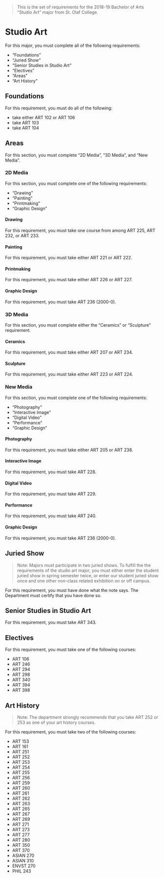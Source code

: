 > This is the set of requirements for the 2018-19 Bachelor of Arts “Studio Art”
> major from St. Olaf College.

# Studio Art
For this major, you must complete all of the following requirements:

- “Foundations”
- “Juried Show”
- “Senior Studies in Studio Art”
- “Electives”
- “Areas”
- “Art History”

## Foundations
For this requirement, you must do all of the following:

- take either ART 102 or ART 106
- take ART 103
- take ART 104


## Areas
For this section, you must complete “2D Media”, “3D Media”, and “New Media”.

### 2D Media
For this section, you must complete one of the following requirements:

- “Drawing”
- “Painting”
- “Printmaking”
- “Graphic Design”

#### Drawing
For this requirement, you must take one course from among ART 225, ART 232, or ART 233.

#### Painting
For this requirement, you must take either ART 221 or ART 222.

#### Printmaking
For this requirement, you must take either ART 226 or ART 227.

#### Graphic Design
For this requirement, you must take ART 236 (2000-0).

### 3D Media
For this section, you must complete either the “Ceramics” or “Sculpture” requirement.

#### Ceramics
For this requirement, you must take either ART 207 or ART 234.

#### Sculpture
For this requirement, you must take either ART 223 or ART 224.

### New Media
For this section, you must complete one of the following requirements:

- “Photography”
- “Interactive Image”
- “Digital Video”
- “Performance”
- “Graphic Design”

#### Photography
For this requirement, you must take either ART 205 or ART 238.

#### Interactive Image
For this requirement, you must take ART 228.

#### Digital Video
For this requirement, you must take ART 229.

#### Performance
For this requirement, you must take ART 240.

#### Graphic Design
For this requirement, you must take ART 236 (2000-0).


## Juried Show
> Note: Majors must participate in two juried shows. To fulfill the the
> requirements of the studio art major, you must either enter the student juried
> show in spring semester twice, or enter our student juried show once and one
> other non-class related exhibition on or off campus.

For this requirement, you must have done what the note says. The Department must
certify that you have done so.

## Senior Studies in Studio Art
For this requirement, you must take ART 343.


## Electives
For this requirement, you must take one of the following courses:

- ART 106
- ART 246
- ART 294
- ART 298
- ART 340
- ART 394
- ART 398


## Art History
> Note: The department strongly recommends that you take ART 252 or 253 as one
> of your art history courses.

For this requirement, you must take two of the following courses:

- ART 153
- ART 161
- ART 251
- ART 252
- ART 253
- ART 254
- ART 255
- ART 256
- ART 259
- ART 260
- ART 261
- ART 262
- ART 263
- ART 265
- ART 267
- ART 269
- ART 271
- ART 273
- ART 277
- ART 280
- ART 350
- ART 370
- ASIAN 270
- ASIAN 310
- ENVST 270
- PHIL 243


